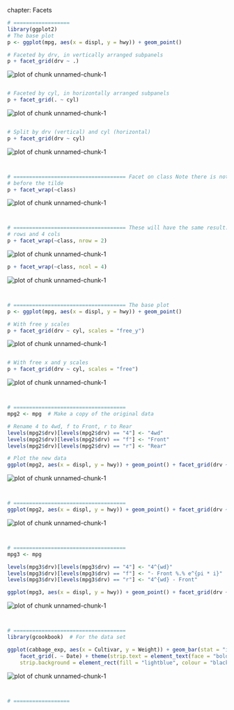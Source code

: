 chapter: Facets

```r
# ==================
library(ggplot2)
# The base plot
p <- ggplot(mpg, aes(x = displ, y = hwy)) + geom_point()

# Faceted by drv, in vertically arranged subpanels
p + facet_grid(drv ~ .)
```

![plot of chunk unnamed-chunk-1](figure/unnamed-chunk-11.png) 

```r

# Faceted by cyl, in horizontally arranged subpanels
p + facet_grid(. ~ cyl)
```

![plot of chunk unnamed-chunk-1](figure/unnamed-chunk-12.png) 

```r

# Split by drv (vertical) and cyl (horizontal)
p + facet_grid(drv ~ cyl)
```

![plot of chunk unnamed-chunk-1](figure/unnamed-chunk-13.png) 

```r


# ==================================== Facet on class Note there is nothing
# before the tilde
p + facet_wrap(~class)
```

![plot of chunk unnamed-chunk-1](figure/unnamed-chunk-14.png) 

```r


# ==================================== These will have the same result: 2
# rows and 4 cols
p + facet_wrap(~class, nrow = 2)
```

![plot of chunk unnamed-chunk-1](figure/unnamed-chunk-15.png) 

```r
p + facet_wrap(~class, ncol = 4)
```

![plot of chunk unnamed-chunk-1](figure/unnamed-chunk-16.png) 

```r


# ==================================== The base plot
p <- ggplot(mpg, aes(x = displ, y = hwy)) + geom_point()

# With free y scales
p + facet_grid(drv ~ cyl, scales = "free_y")
```

![plot of chunk unnamed-chunk-1](figure/unnamed-chunk-17.png) 

```r

# With free x and y scales
p + facet_grid(drv ~ cyl, scales = "free")
```

![plot of chunk unnamed-chunk-1](figure/unnamed-chunk-18.png) 

```r


# ====================================
mpg2 <- mpg  # Make a copy of the original data

# Rename 4 to 4wd, f to Front, r to Rear
levels(mpg2$drv)[levels(mpg2$drv) == "4"] <- "4wd"
levels(mpg2$drv)[levels(mpg2$drv) == "f"] <- "Front"
levels(mpg2$drv)[levels(mpg2$drv) == "r"] <- "Rear"

# Plot the new data
ggplot(mpg2, aes(x = displ, y = hwy)) + geom_point() + facet_grid(drv ~ .)
```

![plot of chunk unnamed-chunk-1](figure/unnamed-chunk-19.png) 

```r


# ====================================
ggplot(mpg2, aes(x = displ, y = hwy)) + geom_point() + facet_grid(drv ~ ., labeller = label_both)
```

![plot of chunk unnamed-chunk-1](figure/unnamed-chunk-110.png) 

```r


# ====================================
mpg3 <- mpg

levels(mpg3$drv)[levels(mpg3$drv) == "4"] <- "4^{wd}"
levels(mpg3$drv)[levels(mpg3$drv) == "f"] <- "- Front %.% e^{pi * i}"
levels(mpg3$drv)[levels(mpg3$drv) == "r"] <- "4^{wd} - Front"

ggplot(mpg3, aes(x = displ, y = hwy)) + geom_point() + facet_grid(drv ~ ., labeller = label_parsed)
```

![plot of chunk unnamed-chunk-1](figure/unnamed-chunk-111.png) 

```r


# ====================================
library(gcookbook)  # For the data set

ggplot(cabbage_exp, aes(x = Cultivar, y = Weight)) + geom_bar(stat = "identity") + 
    facet_grid(. ~ Date) + theme(strip.text = element_text(face = "bold", size = rel(1.5)), 
    strip.background = element_rect(fill = "lightblue", colour = "black", size = 1))
```

![plot of chunk unnamed-chunk-1](figure/unnamed-chunk-112.png) 

```r


# ==================
```

